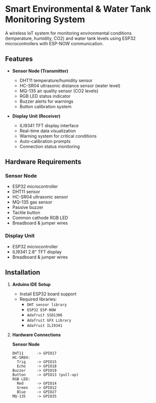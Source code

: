 # Smart Environmental & Water Tank Monitoring System

A wireless IoT system for monitoring environmental conditions (temperature, humidity, CO2) and water tank levels using ESP32 microcontrollers with ESP-NOW communication.

## Features
- **Sensor Node (Transmitter)**
  - DHT11 temperature/humidity sensor
  - HC-SR04 ultrasonic distance sensor (water level)
  - MQ-135 air quality sensor (CO2 levels)
  - RGB LED status indicator
  - Buzzer alerts for warnings
  - Button calibration system

- **Display Unit (Receiver)**
  - ILI9341 TFT display interface
  - Real-time data visualization
  - Warning system for critical conditions
  - Auto-calibration prompts
  - Connection status monitoring

## Hardware Requirements

### Sensor Node
- ESP32 microcontroller
- DHT11 sensor
- HC-SR04 ultrasonic sensor
- MQ-135 gas sensor
- Passive buzzer
- Tactile button
- Common cathode RGB LED
- Breadboard & jumper wires

### Display Unit
- ESP32 microcontroller
- ILI9341 2.8" TFT display
- Breadboard & jumper wires

## Installation

1. **Arduino IDE Setup**
   - Install ESP32 board support
   - Required libraries:
     - `DHT sensor library`
     - `ESP32 ESP-NOW`
     - `Adafruit SSD1306`
     - `Adafruit GFX Library`
     - `Adafruit ILI9341`

2. **Hardware Connections**

   **Sensor Node**
   ```plaintext
   DHT11      -> GPIO17
   HC-SR04:
     Trig     -> GPIO15
     Echo     -> GPIO18
   Buzzer     -> GPIO19
   Button     -> GPIO13 (pull-up)
   RGB LED:
     Red      -> GPIO14
     Green    -> GPIO12
     Blue     -> GPIO27
   MQ-135     -> GPIO35
